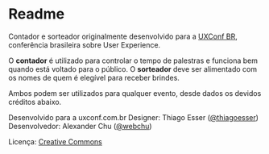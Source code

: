 # Readme

Contador e sorteador originalmente desenvolvido para a [UXConf BR](https://www.uxconf.com.br), conferência brasileira sobre User Experience. 

O **contador** é utilizado para controlar o tempo de palestras e funciona bem quando está voltado para o público. O **sorteador** deve ser alimentado com os nomes de quem é elegível para receber brindes.

Ambos podem ser utilizados para qualquer evento, desde dados os devidos créditos abaixo.

Desenvolvido para a uxconf.com.br
Designer: Thiago Esser ([@thiagoesser](https://github.com/thiagoesser))
Desenvolvedor: Alexander Chu ([@webchu](https://github.com/webchu))

Licença: [Creative Commons](https://creativecommons.org/licenses/by/4.0/)
